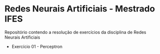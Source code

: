 # Redes Neurais Artificiais - Mestrado IFES
Repositório contendo a resolução de exercícios da disciplina de Redes Neurais Artificiais

- Exercício 01 - Perceptron
